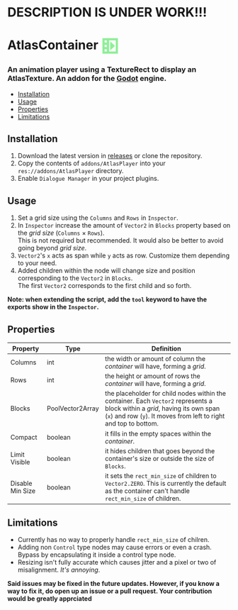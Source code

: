 # DESCRIPTION IS UNDER WORK!!!

# AtlasContainer <img align="center" alt="icon" width="40px" src="https://raw.githubusercontent.com/Nif-kun/godot-atlas-player/main/addons/AtlasPlayer/res/icon.svg" />
### An animation player using a TextureRect to display an AtlasTexture. An addon for the <a href="https://godotengine.org">Godot</a> engine.
 
* <a href="#installation">Installation</a></li>
* <a href="#usage">Usage</a></li>
* <a href="#properties">Properties</a></li>
* <a href="#limitations">Limitations</a></li>


## <a name="installation">Installation</a>
1. Download the latest version in <a href="https://github.com/Nif-kun/godot-flex-container-plugin/releases">releases</a> or clone the repository.
2. Copy the contents of `addons/AtlasPlayer` into your `res://addons/AtlasPlayer` directory.
3. Enable `Dialogue Manager` in your project plugins.


## <a name="usage">Usage</a>
1. Set a grid size using the `Columns` and `Rows` in `Inspector`.
2. In `Inspector` increase the amount of `Vector2` in `Blocks` property based on the *grid size* (`Columns` × `Rows`). 
<br /> This is not required but recommended. It would also be better to avoid going beyond *grid size*.
3. `Vector2`'s `x` acts as span while `y` acts as row. Customize them depending to your need.
4. Added children within the node will change size and position corresponding to the `Vector2` in `Blocks`. 
<br />The first `Vector2` corresponds to the first child and so forth.

**Note: when extending the script, add the `tool` keyword to have the exports show in the `Inspector`.**

## <a name="properties">Properties</a>
Property         | Type             | Definition
---------------- | ---------------- | -------------
Columns          | int              | the width or amount of column the *container* will have, forming a *grid*.
Rows             | int              | the height or amount of rows the *container* will have, forming a *grid*.
Blocks           | PoolVector2Array |the placeholder for child nodes within the container. Each `Vector2` represents a block within a *grid*, having its own span (`x`) and row (`y`). It moves from left to right and top to bottom.
Compact          | boolean          | it fills in the empty spaces within the *container*.
Limit Visible    | boolean          | it hides children that goes beyond the container's size or outside the size of `Blocks`.
Disable Min Size | boolean          | it sets the `rect_min_size` of children to `Vector2.ZERO`. This is currently the default as the container can't handle `rect_min_size` of children.


## <a name="Issues">Limitations</a>
* Currently has no way to properly handle `rect_min_size` of chilren.
* Adding non `Control` type nodes may cause errors or even a crash. Bypass by encapsulating it inside a control type node.
* Resizing isn't fully accurate which causes jitter and a pixel or two of misalignment. *It's annoying*.

**Said issues may be fixed in the future updates. However, if you know a way to fix it, do open up an issue or a pull request. Your contribution would be greatly apprciated**

